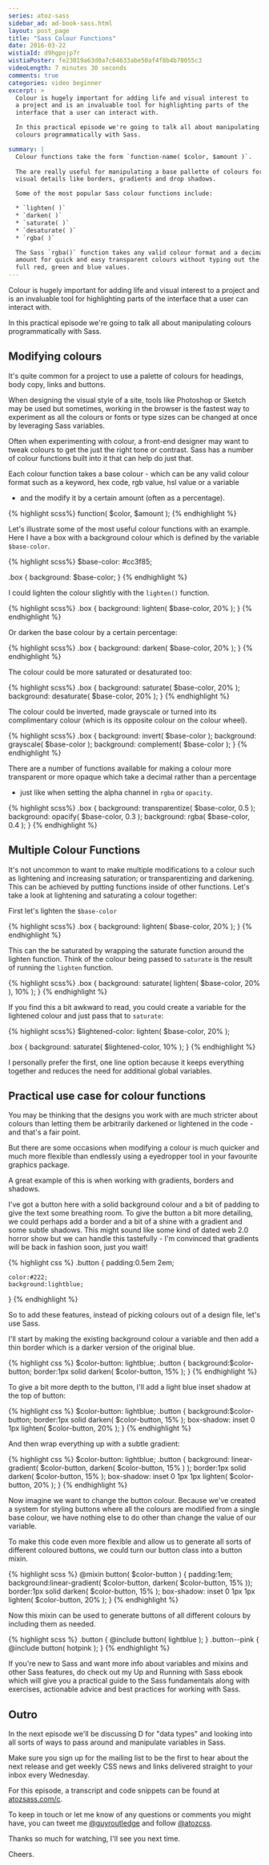 ```yaml
---
series: atoz-sass
sidebar_ad: ad-book-sass.html
layout: post_page
title: "Sass Colour Functions"
date: 2016-03-22
wistiaId: d9hgpojp7r
wistiaPoster: fe23019a63d0a7c64633abe50af4f8b4b78055c3
videoLength: 7 minutes 30 seconds
comments: true
categories: video beginner
excerpt: >
  Colour is hugely important for adding life and visual interest to
  a project and is an invaluable tool for highlighting parts of the
  interface that a user can interact with.

  In this practical episode we're going to talk all about manipulating
  colours programmatically with Sass.

summary: |
  Colour functions take the form `function-name( $color, $amount )`.
  
  The are really useful for manipulating a base pallette of colours for
  visual details like borders, gradients and drop shadows.

  Some of the most popular Sass colour functions include:

  * `lighten( )`
  * `darken( )`
  * `saturate( )`
  * `desaturate( )`
  * `rgba( )`

  The Sass `rgba()` function takes any valid colour format and a decimal
  amount for quick and easy transparent colours without typing out the
  full red, green and blue values.
---
```


Colour is hugely important for adding life and visual interest to
a project and is an invaluable tool for highlighting parts of the
interface that a user can interact with.

In this practical episode we're going to talk all about manipulating
colours programmatically with Sass.



## Modifying colours

It's quite common for a project to use a palette of colours for
headings, body copy, links and buttons.

When designing the visual style of a site, tools like Photoshop or
Sketch may be used but sometimes, working in the browser is the fastest
way to experiment as all the colours or fonts or type sizes can be
changed at once by leveraging Sass variables.

Often when experimenting with colour, a front-end designer may want to
tweak colours to get the just the right tone or contrast. Sass has
a number of colour functions built into it that can help do just that.

Each colour function takes a base colour - which can be any valid colour
format such as a keyword, hex code, rgb value, hsl value or a variable
- and the modify it by a certain amount (often as a percentage).

{% highlight scss%}
function( $color, $amount );
{% endhighlight %}

Let's illustrate some of the most useful colour functions with an
example. Here I have a box with a background colour which is defined by
the variable `$base-color`.

{% highlight scss%}
$base-color: #cc3f85;

.box {
	background: $base-color;
}
{% endhighlight %}

I could lighten the colour slightly with the `lighten()` function.

{% highlight scss%}
.box {
	background: lighten( $base-color, 20% );
}
{% endhighlight %}

Or darken the base colour by a certain percentage:

{% highlight scss%}
.box {
	background: darken( $base-color, 20% );
}
{% endhighlight %}

The colour could be more saturated or desaturated too:

{% highlight scss%}
.box {
	background: saturate( $base-color, 20% );
	background: desaturate( $base-color, 20% );
}
{% endhighlight %}

The colour could be inverted, made grayscale or turned into its
complimentary colour (which is its opposite colour on the colour wheel).

{% highlight scss%}
.box {
	background: invert( $base-color );
	background: grayscale( $base-color );
	background: complement( $base-color );
}
{% endhighlight %}

There are a number of functions available for making a colour more
transparent or more opaque which take a decimal rather than a percentage
- just like when setting the alpha channel in `rgba` or `opacity`.

{% highlight scss%}
.box {
	background: transparentize( $base-color, 0.5 );
	background: opacify( $base-color, 0.3 );
	background: rgba( $base-color, 0.4 );
}
{% endhighlight %}



## Multiple Colour Functions

It's not uncommon to want to make multiple modifications to a colour
such as lightening and increasing saturation; or transparentizing and
darkening. This can be achieved by putting functions inside of other
functions. Let's take a look at lightening and saturating a colour
together:

First let's lighten the `$base-color`

{% highlight scss%}
.box {
	background: lighten( $base-color, 20% );
}
{% endhighlight %}

This can the be saturated by wrapping the saturate function around the
lighten function. Think of the colour being passed to `saturate` is the
result of running the `lighten` function.

{% highlight scss%}
.box {
	background: saturate( lighten( $base-color, 20% ), 10% );
}
{% endhighlight %}

If you find this a bit awkward to read, you could create a variable for
the lightened colour and just pass that to `saturate`:

{% highlight scss%}
$lightened-color: lighten( $base-color, 20% );

.box {
	background: saturate( $lightened-color, 10% );
}
{% endhighlight %}

I personally prefer the first, one line option because it keeps
everything together and reduces the need for additional global
variables.



## Practical use case for colour functions

You may be thinking that the designs you work with are much stricter
about colours than letting them be arbitrarily darkened or lightened in
the code - and that's a fair point.

But there are some occasions when modifying a colour is much quicker and
much more flexible than endlessly using a eyedropper tool in your
favourite graphics package.

A great example of this is when working with gradients, borders and
shadows.

I've got a button here with a solid background colour and a bit of
padding to give the text some breathing room. To give the button a bit
more detailing, we could perhaps add a border and a bit of a shine with
a gradient and some subtle shadows. This might sound like some kind of
dated web 2.0 horror show but we can handle this tastefully - I'm
convinced that gradients will be back in fashion soon, just you wait!

{% highlight css %}
.button {
	padding:0.5em 2em;

	color:#222;
	background:lightblue;
}
{% endhighlight %}

So to add these features, instead of picking colours out of a design
file, let's use Sass.

I'll start by making the existing background colour a variable and then
add a thin border which is a darker version of the original blue.

{% highlight css %}
$color-button: lightblue;
.button {
	background:$color-button;
	border:1px solid darken( $color-button, 15% );
}
{% endhighlight %}

To give a bit more depth to the button, I'll add a light blue inset
shadow at the top of button:

{% highlight css %}
$color-button: lightblue;
.button {
	background:$color-button;
	border:1px solid darken( $color-button, 15% );
	box-shadow: inset 0 1px lighten( $color-button, 20% );
}
{% endhighlight %}

And then wrap everything up with a subtle gradient:

{% highlight css %}
$color-button: lightblue;
.button {
	background: linear-gradient( $color-button, darken( $color-button, 15% ) );
	border:1px solid darken( $color-button, 15% );
	box-shadow: inset 0 1px 1px lighten( $color-button, 20% );
}
{% endhighlight %}

Now imagine we want to change the button colour. Because we've created a 
system for styling buttons where all the colours are modified from
a single base colour, we have nothing else to do other than change the
value of our variable.

To make this code even more flexible and allow us to generate all sorts
of different coloured buttons, we could turn our button class into
a button mixin.

{% highlight scss %}
@mixin button( $color-button ) {
	padding:1em;
	background:linear-gradient( $color-button, darken( $color-button, 15% ));
	border:1px solid darken( $color-button, 15% );
	box-shadow: inset 0 1px 1px lighten( $color-button, 20% );
}
{% endhighlight %}

Now this mixin can be used to generate buttons of all different colours
by including them as needed.

{% highlight scss %}
.button {
	@include button( lightblue );
}
.button--pink {
	@include button( hotpink );
}
{% endhighlight %}

If you're new to Sass and want more info about variables and mixins and
other Sass features, do check out my Up and Running with Sass ebook
which will give you a practical guide to the Sass fundamentals along
with exercises, actionable advice and best practices for working with
Sass.



## Outro

In the next episode we'll be discussing D for "data types" and looking
into all sorts of ways to pass around and manipulate variables in Sass.

Make sure you sign up for the mailing list to be the first to hear about
the next release and get weekly CSS news and links delivered straight to
your inbox every Wednesday.

For this episode, a transcript and code snippets can be found at
[atozsass.com/c](http://www.atozsass.com/c). 

To keep in touch or let me know of any questions or comments you might
have, you can tweet me [@guyroutledge](http://www.twitter.com/guyroutledge)
and follow [@atozcss](http://www.twitter.com/atozcss).

Thanks so much for watching, I'll see you next time.

Cheers.
